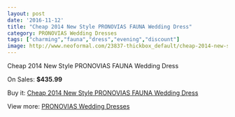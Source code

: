 ```yaml
---
layout: post
date: '2016-11-12'
title: "Cheap 2014 New Style PRONOVIAS FAUNA Wedding Dress"
category: PRONOVIAS Wedding Dresses
tags: ["charming","fauna","dress","evening","discount"]
image: http://www.neoformal.com/23837-thickbox_default/cheap-2014-new-style-pronovias-fauna-wedding-dress.jpg
---
```

Cheap 2014 New Style PRONOVIAS FAUNA Wedding Dress

On Sales: **$435.99**
<a href="https://www.neoformal.com/en/pronovias-wedding-dresses-2014/8007-cheap-2014-new-style-pronovias-fauna-wedding-dress.html"><amp-img layout="responsive" width="600" height="600" src="//www.neoformal.com/23837-thickbox_default/cheap-2014-new-style-pronovias-fauna-wedding-dress.jpg" alt="Cheap 2014 New Style PRONOVIAS FAUNA Wedding Dress 0" /></a>
<a href="https://www.neoformal.com/en/pronovias-wedding-dresses-2014/8007-cheap-2014-new-style-pronovias-fauna-wedding-dress.html"><amp-img layout="responsive" width="600" height="600" src="//www.neoformal.com/23838-thickbox_default/cheap-2014-new-style-pronovias-fauna-wedding-dress.jpg" alt="Cheap 2014 New Style PRONOVIAS FAUNA Wedding Dress 1" /></a>

Buy it: [Cheap 2014 New Style PRONOVIAS FAUNA Wedding Dress](https://www.neoformal.com/en/pronovias-wedding-dresses-2014/8007-cheap-2014-new-style-pronovias-fauna-wedding-dress.html "Cheap 2014 New Style PRONOVIAS FAUNA Wedding Dress")

View more: [PRONOVIAS Wedding Dresses](https://www.neoformal.com/en/129-pronovias-wedding-dresses-2014 "PRONOVIAS Wedding Dresses")